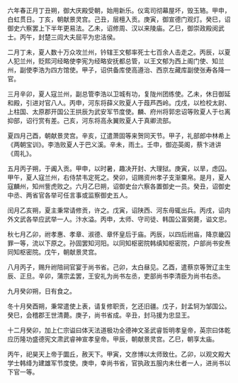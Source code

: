 六年春正月丁丑朔，御大庆殿受朝，始用新乐。仪鸾司彻幕屋坏，毁玉辂。甲申，白虹贯日。丁亥，朝献景灵宫。己丑，层檀入贡。庚寅，御宣德门观灯。癸巳，诏御史六察罢上下半年更易法。乙未，诏修周、汉以来陵庙。乙巳，御崇政殿阅武士。丙午，封楚三闾大夫屈平为忠洁侯。

二月丁未，夏人数十万众攻兰州，钤辖王文郁率死士七百余人击走之。丙辰，以夏人犯兰州，贬熙河经略使李宪为经略安抚都总管，以王文郁为西上阁门使、知兰州，副使李浩为四方馆使。甲子，诏供备库使高遵治、西京左藏库副使张寿各降一官。

三月辛卯，夏人寇兰州，副总管李浩以卫城有功，复陇州团练使。乙未，休日御延和殿，引进对官八人。丙申，河东将薛义败夏人于葭芦西岭。戊戌，以检校太尉、上柱国、太原郡开国公王拱辰为武安军节度使。麟、府州将郭忠诏等败夏人于乜离抑部，诏行赏有差。己亥，河东将高永翼败夏人于真卿流部。

夏四月己酉，朝献景灵宫。辛亥，辽遣萧固等来贺同天节。甲子，礼部郎中林希上《两朝宝训》。李浩败夏人于巴义溪。辛未，雨土。壬申，御迩英阁，蔡卞进讲《周礼》。

五月丙子朔，于阗入贡。甲申，以时暑，趣决开封、大理狱。庚寅，以旱，虑囚。甲午，夏人寇兰州，右侍禁韦定死之。癸卯，诏赐资州孝子支渐粟帛。是月，夏人寇麟州，知州訾虎败之。六月乙巳朔，诏御史台六察各置御史一员。癸丑，诏御史中丞、两省官各举可任言事或监察御史五人。

闰月乙亥朔，夏主秉常请修贡，许之。戊寅，诏陕西、河东毋辄出兵。丙戌，诏内外文武各举应武举一人。汴水溢。丙申，太师、守司徒、韩国公富弼薨，谥文忠。

秋七月乙卯，祔孝惠、孝章、淑德、章怀皇后于庙。丙辰，以四后祔庙，降京畿囚罪一等，流以下原之。孙固罢知河阳。以同知枢密院韩缜知枢密院，户部尚书安焘同知枢密院。戊午，朝献景灵宫。

八月丙子，赐升祔陪祠官宴于尚书省。己卯，太白昼见。乙酉，遣蔡京等贺辽主生辰、正旦。辛卯，蒲宗孟罢，王安礼为尚书左丞，吏部尚书李清臣为尚书右丞。

九月癸卯朔，日有食之。

冬十月癸酉朔，秉常遣使上表，请复修职贡，乞还旧疆。戊子，封孟轲为邹国公。癸巳，会稽郡王世清薨。庚子，尚书省成。辛丑，封马援为忠显王。

十二月癸卯，加上仁宗谥曰体天法道极功全德神文圣武睿哲明孝皇帝，英宗曰体乾应历隆功盛德宪文肃武睿神宣孝皇帝。甲辰，朝献景灵宫。乙巳，朝享太庙。

丙午，祀昊天上帝于圜丘，赦天下。甲寅，文彦博以太师致仕。乙卯，以观文殿大学士韩绛为建雄军节度使。庚申，幸尚书省，官执政五服内未仕者一人，进尚书以下官一等。